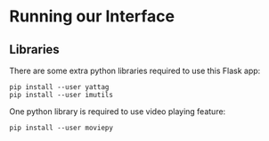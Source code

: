 # **Running our Interface**

## **Libraries**

There are some extra python libraries required to use this Flask app:
```
pip install --user yattag
pip install --user imutils
```
One python library is required to use video playing feature:
```
pip install --user moviepy
```
